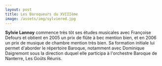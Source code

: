 ```yaml
---
layout: post
title: Les Baroqueurs du XVIIIème
image: /assets/img/sylviered.jpg
---
```


__Sylvie Lannoy__ commence très tôt ses études musicales avec Françoise Defours et obtient en 2005 un prix de flûte à bec mention bien, et en 2006 un prix de musique de chambre mention très bien. Sa formation initiale lui permet d'aborder le répertoire Baroque, notamment avec Dominique Daigremont sous la direction duquel elle participa à l'orchestre Baroque de Nanterre, Les Goûts Réunis.